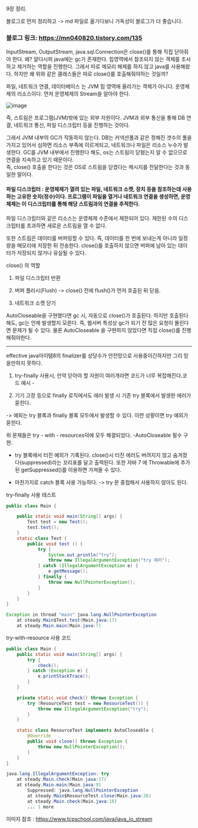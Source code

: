 9장 정리.

블로그로 먼저 정리하고 -> md 파일로 옮기다보니 가독성이 블로그가 더 좋습니다.
### 블로그 링크: https://mn040820.tistory.com/135

InputStream, OutputStream, java.sql.Connection은 close()를 통해 직접 닫아줘야 한다.
왜? 알다시피 java에는 gc가 존재한다. 힙영역에서 참조되지 않는 객체를 조사하고 제거하는 역할을 진행한다.
그래서 따로 메모리 해제를 하지 않고 java를 사용해왔다.
하지만 왜 위와 같은 클래스들은 따로 close()를 호출해줘야하는 것일까?

파일, 네트워크 연결, 데이터베이스 는 JVM 힙 영역에 올라가는 객체가 아니다. 운영체제의 리소스이다.
먼저 운영체제의 Stream을 알아야 한다.

![image](https://github.com/user-attachments/assets/fb649fea-2e23-4131-8b68-3b84e1d22325)


즉, 스트림은 프로그램(JVM)밖에 있는 외부 자원이다. JVM과 외부 통신을 통해 DB 연결, 네트워크 통신, 파일 디스크립터 등을 진행하는 것이다.

그래서 JVM 내부의 GC가 작동하지 않는다. DB는 커넥션풀과 같은 정해진 갯수의 풀을 가지고 있어서 심하면 리소스 부족에 이르게되고, 네트워크나 파일은 리소스 누수가 발생한다. GC를 JVM 내부에서 진행한다 해도, os는 스트림이 닫혔는지 알 수 없으므로 연결을 지속하고 있기 때문이다.
<br>즉, close() 호출을 한다는 것은 OS로 스트림을 닫겠다는 메시지를 전달한다는 것과 동일한 말이다.

#### 파일 디스크립터 : 운영체제가 열려 있는 파일, 네트워크 소켓, 장치 등을 참조하는데 사용하는 고유한 숫자(정수)이다. 프로그램이 파일을 열거나 네트워크 연결을 생성하면, 운영체제는 이 디스크립터를 통해 해당 스트림과의 연결을 추적한다.



파일 디스크립터와 같은 리소스는 운영체제 수준에서 제한되어 있다. 제한된 수의 디스크립터를 초과하면 새로운 스트림을 열 수 없다.



또한 스트림은 데이터를 버퍼링할 수 있다. 즉, 데이터를 한 번에 보내는게 아니라 일정량을 메모리에 저장한 뒤 전송한다. close()를 호출하지 않으면 버퍼에 남아 있는 데이터가 저장되지 않거나 유실될 수 있다.



close() 의 역할

1. 파일 디스크립터 반환

2. 버퍼 플러시(Flush) -> close() 전에 flush()가 먼저 호출된 뒤 닫음.

3. 네트워크 소켓 닫기



AutoCloseable을 구현했다면 gc 시, 자동으로 close()가 호출된다. 하지만 호출된다해도, gc는 언제 발생할지 모른다. 즉, 웹서버 특성상 gc가 되기 전 많은 요청이 몰린다면 문제가 될 수 있다. 물론 AutoCloseable 을 구현하지 않았다면 직접 close()를 진행해줘야한다.





-----------

effective java아이템8의 finalizer를 상당수가 안전망으로 사용중이긴하지만 그리 믿을만하지 못하다.



1. try-finally 사용시, 만약 닫아야 할 자원이 여러개라면 코드가 너무 복잡해진다.코드 예시 -



2. 기기 고장 등으로 finally 로직에서도 에러 발생 시 기존 try 블록에서 발생한 에러가 묻힌다.

-> 예외는 try 블록과 finally 블록 모두에서 발생할 수 있다. 이런 상황이면 try 예외가 묻힌다.



위 문제들은 try - with - resources덕에 모두 해결되었다. -AutoCloseable 필수 구현.

- try 블록에서 터진 예외가 기록된다. close()시 터진 에러도 버려지지 않고 숨겨졌다(suppressed)라는 꼬리표를 달고 출력된다. 또한 자바 7 에 Throwable에 추가된 getSuppressed()를 이용하면 가져올 수 있다.



- 마찬가지로 catch 블록 사용 가능하다. -> try 문 중첩해서 사용하지 않아도 된다.


try-finally 사용 테스트
```java
public class Main {

    public static void main(String[] args) {
        Test test = new Test();
        test.test();
    }
    static class Test {
        public void test () {
            try {
                System.out.println("try");
                throw new IllegalArgumentException("try 에러");
            } catch (IllegalArgumentException e) {
                e.getMessage();
            } finally {
                throw new NullPointerException();
            }
        }
    }
}

Exception in thread "main" java.lang.NullPointerException
    at steady.Main$Test.test(Main.java:17)
    at steady.Main.main(Main.java:7)
```

try-with-resource 사용 코드
```java
public class Main {
    public static void main(String[] args) {
        try {
            check();
        } catch (Exception e) {
            e.printStackTrace();
        }
    }

    private static void check() throws Exception {
        try (ResourceTest test = new ResourceTest()) {
            throw new IllegalArgumentException("try");
        }
    }

    static class ResourceTest implements AutoCloseable {
        @Override
        public void close() throws Exception {
            throw new NullPointerException();
        }
    }
}

java.lang.IllegalArgumentException: try
    at steady.Main.check(Main.java:17)
    at steady.Main.main(Main.java:9)
        Suppressed: java.lang.NullPointerException
        at steady.Main$ResourceTest.close(Main.java:26)
        at steady.Main.check(Main.java:16)
        ... 1 more
```

이미지 참조 : https://www.tcpschool.com/java/java_io_stream
